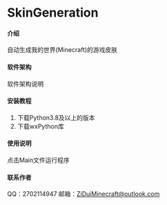 # SkinGeneration

#### 介绍
自动生成我的世界(Minecraft)的游戏皮肤

#### 软件架构
软件架构说明


#### 安装教程

1.  下载Python3.8及以上的版本
2.  下载wxPython库

#### 使用说明

点击Main文件运行程序

#### 联系作者
QQ：2702114947
邮箱：ZiDuiMinecraft@outlook.com